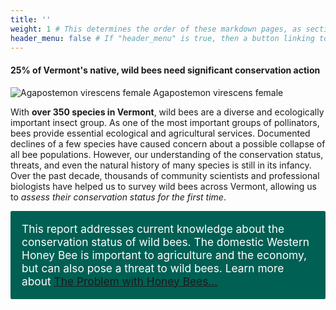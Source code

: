 ```yaml
---
title: ''
weight: 1 # This determines the order of these markdown pages, as sections, in the Hugo-scroll display
header_menu: false # If "header_menu" is true, then a button linking to this section will be placed into the header menu at the top of the homepage.
---
```

<style>
/* Overide hugo scroll img style for site */
.post-content img {
  margin-top: 30px;
  margin-right: 0px;
  margin-left: 0px;
  margin-bottom: 0px;
  max-width: 100%;
}

/* The green box around text to highlight it */
.callout-box {
 padding: 8px; background-color: rgb(0, 96, 84); border-radius: 2.5px 2.5px 2.5px 2.5px;
}
/* The text in the green box */
.callout-text {
  font-size: 13pt;
  color: white;
  margin: 10px;
}
</style>

<div class="lead">
  <h4> 25% of Vermont's native, wild bees need significant conservation action </h4>
</div>

<div class="row">
  <div class="col-lg-6">
    <img src="https://stateofbees.vtatlasoflife.org/images/Agapostemon virescens female.jpg"  alt="Agapostemon virescens female" title="Agapostemon virescens female">
    <label class="image-caption">Agapostemon virescens female</label>
  </div>

  <div class="col-lg-6">
    <p>
    With <b>over 350 species in Vermont</b>, wild bees are a diverse and ecologically important insect group. As one of the most important groups of pollinators, bees provide essential ecological and agricultural services. Documented declines of a few species have caused concern about a possible collapse of all bee populations. However, our understanding of the conservation status, threats, and even the natural history of many species is still in its infancy. Over the past decade, thousands of community scientists and professional biologists have helped us to survey wild bees across Vermont, allowing us to <i>assess their conservation status for the first time</i>.
    </p>
    <div class="callout-box">
      <p class="callout-text">
      This report addresses current knowledge about the conservation status of wild bees. The domestic Western Honey Bee is important to agriculture and the economy, but can also pose a threat to wild bees. Learn more about <a href="https://www.scientificamerican.com/article/the-problem-with-honey-bees/" target="blank_"><u> The Problem with Honey Bees...</u></a>
      </p>
    </div>
  </div>
</div>
